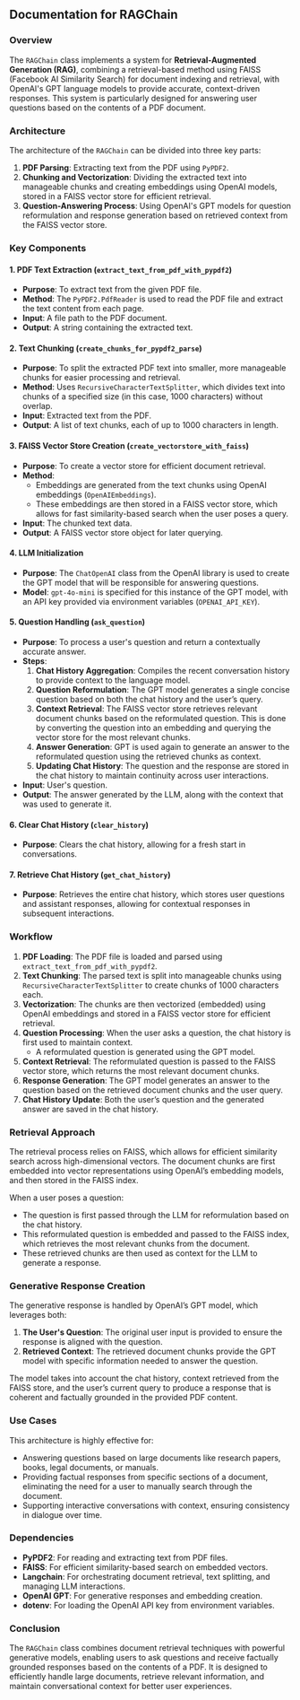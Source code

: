 ## Documentation for RAGChain

### Overview

The `RAGChain` class implements a system for **Retrieval-Augmented Generation (RAG)**, combining a retrieval-based method using FAISS (Facebook AI Similarity Search) for document indexing and retrieval, with OpenAI's GPT language models to provide accurate, context-driven responses. This system is particularly designed for answering user questions based on the contents of a PDF document.

### Architecture

The architecture of the `RAGChain` can be divided into three key parts:
1. **PDF Parsing**: Extracting text from the PDF using `PyPDF2`.
2. **Chunking and Vectorization**: Dividing the extracted text into manageable chunks and creating embeddings using OpenAI models, stored in a FAISS vector store for efficient retrieval.
3. **Question-Answering Process**: Using OpenAI's GPT models for question reformulation and response generation based on retrieved context from the FAISS vector store.

### Key Components

#### 1. **PDF Text Extraction (`extract_text_from_pdf_with_pypdf2`)**
   - **Purpose**: To extract text from the given PDF file.
   - **Method**: The `PyPDF2.PdfReader` is used to read the PDF file and extract the text content from each page.
   - **Input**: A file path to the PDF document.
   - **Output**: A string containing the extracted text.

#### 2. **Text Chunking (`create_chunks_for_pypdf2_parse`)**
   - **Purpose**: To split the extracted PDF text into smaller, more manageable chunks for easier processing and retrieval.
   - **Method**: Uses `RecursiveCharacterTextSplitter`, which divides text into chunks of a specified size (in this case, 1000 characters) without overlap.
   - **Input**: Extracted text from the PDF.
   - **Output**: A list of text chunks, each of up to 1000 characters in length.

#### 3. **FAISS Vector Store Creation (`create_vectorstore_with_faiss`)**
   - **Purpose**: To create a vector store for efficient document retrieval.
   - **Method**:
     - Embeddings are generated from the text chunks using OpenAI embeddings (`OpenAIEmbeddings`).
     - These embeddings are then stored in a FAISS vector store, which allows for fast similarity-based search when the user poses a query.
   - **Input**: The chunked text data.
   - **Output**: A FAISS vector store object for later querying.

#### 4. **LLM Initialization**
   - **Purpose**: The `ChatOpenAI` class from the OpenAI library is used to create the GPT model that will be responsible for answering questions.
   - **Model**: `gpt-4o-mini` is specified for this instance of the GPT model, with an API key provided via environment variables (`OPENAI_API_KEY`).

#### 5. **Question Handling (`ask_question`)**
   - **Purpose**: To process a user's question and return a contextually accurate answer.
   - **Steps**:
     1. **Chat History Aggregation**: Compiles the recent conversation history to provide context to the language model.
     2. **Question Reformulation**: The GPT model generates a single concise question based on both the chat history and the user’s query.
     3. **Context Retrieval**: The FAISS vector store retrieves relevant document chunks based on the reformulated question. This is done by converting the question into an embedding and querying the vector store for the most relevant chunks.
     4. **Answer Generation**: GPT is used again to generate an answer to the reformulated question using the retrieved chunks as context.
     5. **Updating Chat History**: The question and the response are stored in the chat history to maintain continuity across user interactions.
   - **Input**: User's question.
   - **Output**: The answer generated by the LLM, along with the context that was used to generate it.

#### 6. **Clear Chat History (`clear_history`)**
   - **Purpose**: Clears the chat history, allowing for a fresh start in conversations.

#### 7. **Retrieve Chat History (`get_chat_history`)**
   - **Purpose**: Retrieves the entire chat history, which stores user questions and assistant responses, allowing for contextual responses in subsequent interactions.

### Workflow

1. **PDF Loading**: The PDF file is loaded and parsed using `extract_text_from_pdf_with_pypdf2`.
2. **Text Chunking**: The parsed text is split into manageable chunks using `RecursiveCharacterTextSplitter` to create chunks of 1000 characters each.
3. **Vectorization**: The chunks are then vectorized (embedded) using OpenAI embeddings and stored in a FAISS vector store for efficient retrieval.
4. **Question Processing**: When the user asks a question, the chat history is first used to maintain context.
   - A reformulated question is generated using the GPT model.
5. **Context Retrieval**: The reformulated question is passed to the FAISS vector store, which returns the most relevant document chunks.
6. **Response Generation**: The GPT model generates an answer to the question based on the retrieved document chunks and the user query.
7. **Chat History Update**: Both the user’s question and the generated answer are saved in the chat history.

### Retrieval Approach

The retrieval process relies on FAISS, which allows for efficient similarity search across high-dimensional vectors. The document chunks are first embedded into vector representations using OpenAI’s embedding models, and then stored in the FAISS index.

When a user poses a question:
- The question is first passed through the LLM for reformulation based on the chat history.
- This reformulated question is embedded and passed to the FAISS index, which retrieves the most relevant chunks from the document.
- These retrieved chunks are then used as context for the LLM to generate a response.

### Generative Response Creation

The generative response is handled by OpenAI’s GPT model, which leverages both:
1. **The User's Question**: The original user input is provided to ensure the response is aligned with the question.
2. **Retrieved Context**: The retrieved document chunks provide the GPT model with specific information needed to answer the question.

The model takes into account the chat history, context retrieved from the FAISS store, and the user’s current query to produce a response that is coherent and factually grounded in the provided PDF content.

### Use Cases

This architecture is highly effective for:
- Answering questions based on large documents like research papers, books, legal documents, or manuals.
- Providing factual responses from specific sections of a document, eliminating the need for a user to manually search through the document.
- Supporting interactive conversations with context, ensuring consistency in dialogue over time.

### Dependencies

- **PyPDF2**: For reading and extracting text from PDF files.
- **FAISS**: For efficient similarity-based search on embedded vectors.
- **Langchain**: For orchestrating document retrieval, text splitting, and managing LLM interactions.
- **OpenAI GPT**: For generative responses and embedding creation.
- **dotenv**: For loading the OpenAI API key from environment variables.

### Conclusion

The `RAGChain` class combines document retrieval techniques with powerful generative models, enabling users to ask questions and receive factually grounded responses based on the contents of a PDF. It is designed to efficiently handle large documents, retrieve relevant information, and maintain conversational context for better user experiences.